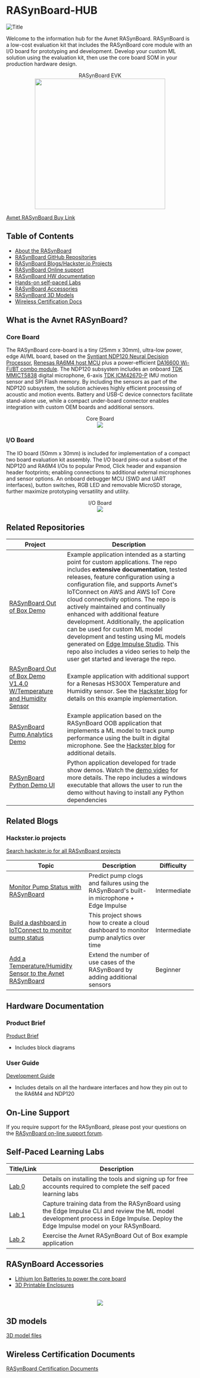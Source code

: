 # RASynBoard-HUB
![Title](/assets/images/RASynBoard_RGB.jpg)

Welcome to the information hub for the Avnet RASynBoard.  RASynBoard is a low-cost evaluation kit that includes the RASynBoard core module with an I/O board for prototyping and development.  Develop your custom ML solution using the evaluation kit, then use the core board SOM in your production hardware design. 

<p align="center">
    RASynBoard EVK<br />
    <img src=./assets/images/1Q5A7940.png width="350">
<br />

[Avnet RASynBoard Buy Link](http://avnet.me/RASynBoard)

## Table of Contents
- [About the RASynBoard](#what-is-the-avnet-rasynboard)
- [RASynBoard GitHub Repositories](#related-repositories)
- [RASynBoard Blogs/Hackster.io Projects](#hacksterio-projects)
- [RASynBoard Online support](#on-line-support)
- [RASynBoard HW documentation](#hardware-documentation)
- [Hands-on self-paced Labs](#self-paced-learning-labs)
- [RASynBoard Accessories](#rasynboard-accessories)
- [RASynBoard 3D Models](#3d-models)
- [Wireless Certification Docs](#wireless-certification-documents)

## What is the Avnet RASynBoard?

### Core Board

The RASynBoard core-board is a tiny (25mm x 30mm), ultra-low power, edge AI/ML board, based on the [Syntiant NDP120 Neural Decision Processor](https://static1.squarespace.com/static/6488b0b8150a045d2d112999/t/650b29219d8c3f0e27f4651e/1695230242406/Syntiant-Product_Brief_NDP120.pdf), [Renesas RA6M4 host MCU](https://www.renesas.com/us/en/products/microcontrollers-microprocessors/ra-cortex-m-mcus/ra6m4-200mhz-arm-cortex-m33-trustzone-high-integration-ethernet-and-octaspi) plus a power-efficient [DA16600 Wi-Fi/BT combo module](https://www.renesas.com/us/en/products/wireless-connectivity/wi-fi/low-power-wi-fi/da16600mod-devkt-da16600-ultra-low-power-wi-fi-bluetooth-low-energy-modules-development-kit?gclid=Cj0KCQiA1rSsBhDHARIsANB4EJZZfMBQ78WT_H04O7F6YbVkDsJeJsSa1Gk6BsGpRPkFix62wG9MFskaAqJREALw_wcB). The NDP120 subsystem includes an onboard [TDK MMICT5838](https://invensense.tdk.com/products/digital/t5838/) digital microphone, 6-axis [TDK ICM42670-P](https://invensense.tdk.com/products/motion-tracking/6-axis/icm-42670-p/) IMU motion sensor and SPI Flash memory.  By including the sensors as part of the NDP120 subsystem, the solution achieves highly efficient processing of acoustic and motion events. Battery and USB-C device connectors facilitate stand-alone use, while a compact under-board connector enables integration with custom OEM boards and additional sensors.

<p align="center">
    Core Board<br />
    <img src=./assets/images/coreBoard.jpg>
<br />

### I/O Board

The IO board (50mm x 30mm) is included for implementation of a compact two board evaluation kit assembly. The I/O board pins-out a subset of the NDP120 and RA6M4 I/Os to popular Pmod, Click header and expansion header footprints; enabling connections to additional external microphones and sensor options. An onboard debugger MCU (SWD and UART interfaces), button switches, RGB LED and removable MicroSD storage, further maximize prototyping versatility and utility.

<p align="center">
    I/O Board<br />
    <img src=./assets/images/IOBoard.jpg>
<br />

## Related Repositories

| Project | Description |
| -- | -- |
| [RASynBoard Out of Box Demo](https://github.com/Avnet/RASynBoard-Out-of-Box-Demo) | Example application intended as a starting point for custom applications.  The repo includes **extensive documentation**, tested releases, feature configuration using a configuration file, and supports Avnet's IoTConnect on AWS and AWS IoT Core cloud connectivity options.  The repo is actively maintained and continually enhanced with additional feature development.  Additionally, the application can be used for custom ML model development and testing using ML models generated on [Edge Impulse Studio](https://edgeimpulse.com/).  This repo also includes a video series to help the user get started and leverage the repo. |
| [RASynBoard Out of Box Demo V1.4.0 W/Temperature and Humidity Sensor](https://github.com/Avnet/RASynBoard-Out-of-Box-Demo/tree/AddTempHumiditySensor) | Example application with additional support for a Renesas HS300X Temperature and Humidity sensor.  See the [Hackster blog](https://www.hackster.io/bwilless/add-a-temperature-humidity-sensor-to-the-avnet-rasynboard-73ce25) for details on this example implementation.|
| [RASynBoard Pump Analytics Demo](https://github.com/Avnet/RASynBoard-Out-of-Box-Demo/tree/pump_analytics) | Example application based on the RASynBoard OOB application that implements a ML model to track pump performance using the built in digital microphone.  See the [Hackster blog](https://www.hackster.io/monica/build-a-dashboard-in-iotconnect-to-monitor-pump-status-e62ed2) for additional details. |
| [RASynBoard Python Demo UI](https://github.com/Avnet/Rasynboard_ew23_demo_GUI_qt) | Python application developed for trade show demos.  Watch the [demo video](http://avnet.me/RASynBoard-OOB-Demo) for more details. The repo includes a windows executable that allows the user to run the demo without having to install any Python dependencies |

## Related Blogs 
### Hackster.io projects
[Search hackster.io for all RASynBoard projects](https://www.hackster.io/search?q="RASynBoard"&i=projects)

| Topic | Description | Difficulty |
| -- | -- | -- |
| [Monitor Pump Status with RASynBoard](https://www.hackster.io/monica/monitor-pump-status-with-rasynboard-311ad1) | Predict pump clogs and failures using the RASynBoard's built-in microphone + Edge Impulse | Intermediate |
| [Build a dashboard in IoTConnect to monitor pump status](https://www.hackster.io/monica/build-a-dashboard-in-iotconnect-to-monitor-pump-status-e62ed2) | This project shows how to create a cloud dashboard to monitor pump analytics over time | Intermediate |
| [Add a Temperature/Humidity Sensor to the Avnet RASynBoard](https://www.hackster.io/bwilless/add-a-temperature-humidity-sensor-to-the-avnet-rasynboard-73ce25) | Extend the number of use cases of the RASynBoard by adding additional sensors | Beginner |

## Hardware Documentation
### Product Brief
[Product Brief](http://avnet.me/rasynboard-pb)
- Includes block diagrams

### User Guide
[Development Guide](http://avnet.me/rasynboard-ug)
- Includes details on all the hardware interfaces and how they pin out to the RA6M4 and NDP120

## On-Line Support

If you require support for the RASynBoard, please post your questions on the [RASynBoard on-line support forum](http://avnet.me/rasynboard-forum).

## Self-Paced Learning Labs

| Title/Link | Description |
| -- | -- |
| [Lab 0](http://avnet.me/ML-Workshop-Lab0) | Details on installing the tools and signing up for free accounts required to complete the self paced learning labs |
| [Lab 1](http://avnet.me/ML-Workshop-Lab1) | Capture training data from the RASynBoard using the Edge Impulse CLI and review the ML model development process in Edge Impulse.  Deploy the Edge Impulse model on your RASynBoard. |
| [Lab 2](http://avnet.me/ML-Workshop-Lab2) | Exercise the Avnet RASynBoard Out of Box example application |

## RASynBoard Accessories

- [Lithium Ion Batteries to power the core board](https://tinycircuits.com/collections/lipos)
- [3D Printable Enclosures](http://avnet.me/RASynEnclosures)

<p align="center">
<br />
    <img src=./assets/images/Enclosures.jpg>
<br />

## 3D models

[3D model files](https://avtinc.sharepoint.com/:f:/t/ET-Downloads/Eq0yaCf3sjJEn-7C-sRmM_EBJKEgCCePUA3-fe5v_bKpRw?e=U4FyXB)

## Wireless Certification Documents

[RASynBoard Certification Documents](https://avtinc.sharepoint.com/:f:/t/ET-Downloads/ErrZqtdTMqtDr3pPJW7dJ-oBj3NIRo1yAmIChJJjOQynzw?e=b4ZjSV)

